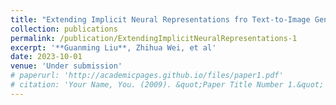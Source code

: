 ```yaml
---
title: "Extending Implicit Neural Representations fro Text-to-Image Generation"
collection: publications
permalink: /publication/ExtendingImplicitNeuralRepresentations-1
excerpt: '**Guanming Liu**, Zhihua Wei, et al'
date: 2023-10-01
venue: 'Under submission'
# paperurl: 'http://academicpages.github.io/files/paper1.pdf'
# citation: 'Your Name, You. (2009). &quot;Paper Title Number 1.&quot; <i>Journal 1</i>. 1(1).'
---
```

<!-- This paper is about the number 1. The number 2 is left for future work. -->

<!-- [Download paper here](http://academicpages.github.io/files/paper1.pdf)

Recommended citation: Your Name, You. (2009). "Paper Title Number 1." <i>Journal 1</i>. 1(1). -->